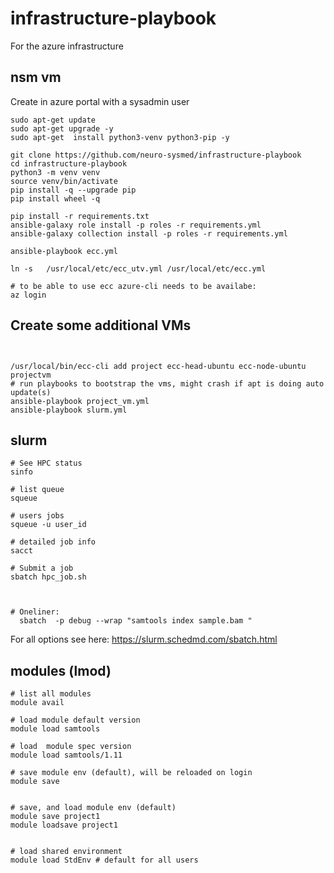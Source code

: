 # infrastructure-playbook
For the azure infrastructure


## nsm vm

Create in azure portal with a sysadmin user


```
sudo apt-get update 
sudo apt-get upgrade -y 
sudo apt-get  install python3-venv python3-pip -y

git clone https://github.com/neuro-sysmed/infrastructure-playbook
cd infrastructure-playbook
python3 -m venv venv
source venv/bin/activate
pip install -q --upgrade pip
pip install wheel -q

pip install -r requirements.txt
ansible-galaxy role install -p roles -r requirements.yml
ansible-galaxy collection install -p roles -r requirements.yml

ansible-playbook ecc.yml

ln -s   /usr/local/etc/ecc_utv.yml /usr/local/etc/ecc.yml

# to be able to use ecc azure-cli needs to be availabe:
az login

```


## Create some additional VMs

```


/usr/local/bin/ecc-cli add project ecc-head-ubuntu ecc-node-ubuntu projectvm
# run playbooks to bootstrap the vms, might crash if apt is doing auto update(s)
ansible-playbook project_vm.yml
ansible-playbook slurm.yml

```



## slurm 

```
# See HPC status 
sinfo

# list queue
squeue

# users jobs
squeue -u user_id

# detailed job info
sacct

# Submit a job 
sbatch hpc_job.sh



# Oneliner:
  sbatch  -p debug --wrap "samtools index sample.bam "

```

For all options see here: https://slurm.schedmd.com/sbatch.html


## modules (lmod)

```
# list all modules 
module avail

# load module default version
module load samtools

# load  module spec version 
module load samtools/1.11

# save module env (default), will be reloaded on login
module save


# save, and load module env (default)
module save project1
module loadsave project1


# load shared environment
module load StdEnv # default for all users 



```